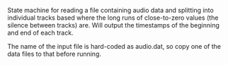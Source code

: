 State machine for reading a file containing audio data and splitting into individual tracks based
where the long runs of close-to-zero values (the silence between tracks) are.
Will output the timestamps of the beginning and end of each track.

The name of the input file is hard-coded as audio.dat, so copy one of the data files to that before running.
